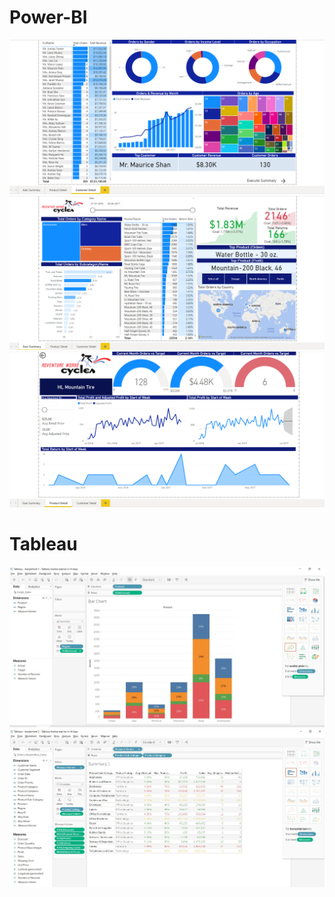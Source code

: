 # Power-BI

![](snaps/CustomerDetail.png)
![](snaps/ExecuteSummary.png)
![](snaps/productDetail.png)

# Tableau

![](snaps/tab1.jpg)
![](snaps/tab2.jpg)
